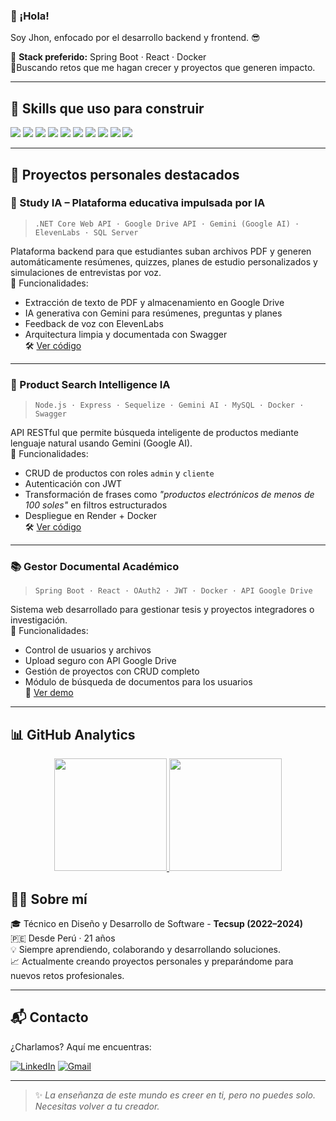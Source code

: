 ### 👋 ¡Hola!

Soy Jhon, enfocado por el desarrollo backend y frontend. :sunglasses:

🔧 **Stack preferido:** Spring Boot · React · Docker  
🔹Buscando retos que me hagan crecer y proyectos que generen impacto.

---

## 🧠 Skills que uso para construir

<div align="left">
  <img src="https://img.shields.io/badge/C%23-239120?style=for-the-badge&logo=c-sharp&logoColor=white"/>
  <img src="https://img.shields.io/badge/.NET-512BD4?style=for-the-badge&logo=dotnet&logoColor=white"/>
  <img src="https://img.shields.io/badge/Java-ED8B00?style=for-the-badge&logo=java&logoColor=white"/>
  <img src="https://img.shields.io/badge/Spring%20Boot-6DB33F?style=for-the-badge&logo=spring-boot&logoColor=white"/>
  <img src="https://img.shields.io/badge/React-20232A?style=for-the-badge&logo=react&logoColor=61DAFB"/>
  <img src="https://img.shields.io/badge/Docker-2496ED?style=for-the-badge&logo=docker&logoColor=white"/>
  <img src="https://img.shields.io/badge/Git-F05033?style=for-the-badge&logo=git&logoColor=white"/>
  <img src="https://img.shields.io/badge/JavaScript-F7DF1E?style=for-the-badge&logo=javascript&logoColor=black"/>
  <img src="https://img.shields.io/badge/VS%20Code-007ACC?style=for-the-badge&logo=visual-studio-code&logoColor=white"/>
  <img src="https://img.shields.io/badge/IntelliJ%20IDEA-000000.svg?style=for-the-badge&logo=intellij-idea&logoColor=white"/>
</div>

---

## 📂 Proyectos personales destacados

### 📘 Study IA – Plataforma educativa impulsada por IA
> `.NET Core Web API · Google Drive API · Gemini (Google AI) · ElevenLabs · SQL Server`

Plataforma backend para que estudiantes suban archivos PDF y generen automáticamente resúmenes, quizzes, planes de estudio personalizados y simulaciones de entrevistas por voz.  
📎 Funcionalidades:
- Extracción de texto de PDF y almacenamiento en Google Drive
- IA generativa con Gemini para resúmenes, preguntas y planes
- Feedback de voz con ElevenLabs
- Arquitectura limpia y documentada con Swagger  
🛠️ [Ver código](https://github.com/tu_usuario/study-ia)

---

### 🛒 Product Search Intelligence IA
> `Node.js · Express · Sequelize · Gemini AI · MySQL · Docker · Swagger`

API RESTful que permite búsqueda inteligente de productos mediante lenguaje natural usando Gemini (Google AI).  
📎 Funcionalidades:
- CRUD de productos con roles `admin` y `cliente`
- Autenticación con JWT
- Transformación de frases como _"productos electrónicos de menos de 100 soles"_ en filtros estructurados
- Despliegue en Render + Docker  
🛠️ [Ver código](https://github.com/tu_usuario/product-search-ia)

---

### 📚 Gestor Documental Académico
> `Spring Boot · React · OAuth2 · JWT · Docker · API Google Drive`

Sistema web desarrollado para gestionar tesis y proyectos integradores o investigación.  
📎 Funcionalidades:
- Control de usuarios y archivos
- Upload seguro con API Google Drive
- Gestión de proyectos con CRUD completo
- Módulo de búsqueda de documentos para los usuarios  
🎥 [Ver demo](https://drive.google.com/file/d/1_xCEFDUlQz4_BbRrav1-GktLn_OECgij/view?usp=sharing)

---

## 📊 GitHub Analytics

<div align="center">
  <a href="https://github.com/churi-dev">
  <img height="180em" src="https://github-readme-stats.vercel.app/api?username=churi-dev&show_icons=true&theme=algolia&include_all_commits=true&count_private=true"/>
  <img height="180em" src="https://github-readme-stats.vercel.app/api/top-langs/?username=churi-dev&layout=compact&langs_count=8&theme=algolia"/>
  </a>
</div>

## 🙋‍♂️ Sobre mí

🎓 Técnico en Diseño y Desarrollo de Software - **Tecsup (2022–2024)**  
🇵🇪 Desde Perú · 21 años  
💡 Siempre aprendiendo, colaborando y desarrollando soluciones.  
📈 Actualmente creando proyectos personales y preparándome para nuevos retos profesionales.

---

## 📬 Contacto

¿Charlamos? Aquí me encuentras:

[![LinkedIn](https://img.shields.io/badge/LinkedIn-%230077B5.svg?style=for-the-badge&logo=linkedin&logoColor=white)](https://www.linkedin.com/in/jhon-churivanti-alva/)
[![Gmail](https://img.shields.io/badge/Gmail-D14836.svg?style=for-the-badge&logo=gmail&logoColor=white)](mailto:churivantialvajhonn@gmail.com)

---

> ✨ *La enseñanza de este mundo es creer en ti, pero no puedes solo. Necesitas volver a tu creador.*


